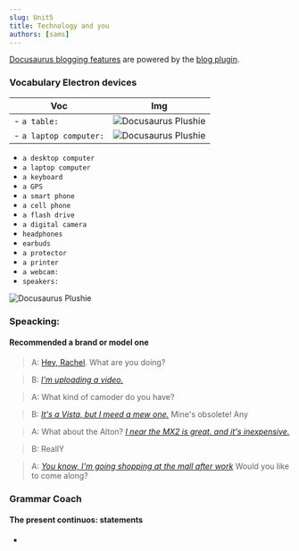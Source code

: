 ```yaml
---
slug: Unit5
title: Technology and you
authors: [sams]
---
```


[Docusaurus blogging features](https://docusaurus.io/docs/blog) are powered by the [blog plugin](https://docusaurus.io/docs/api/plugins/@docusaurus/plugin-content-blog).

<!--truncate-->

### Vocabulary Electron devices

|Voc|Img|
|--------|--------|
| - `a table:` |    ![Docusaurus Plushie](http://omnitechperu.com/data/cache/thum_21256tblenza4g0017pe_2.jpg)    |
|    - `a laptop computer:`    |    ![Docusaurus Plushie](https://http2.mlstatic.com/D_NQ_NP_839146-MCO31535488481_072019-V.jpg)    |


- `a desktop computer`
- `a laptop computer`
- `a keyboard`
- `a GPS`
- `a smart phone`
- `a cell phone`
- `a flash drive`
- `a digital camera`
- `headphones`
- `earbuds`
- `a protector`
- `a printer`
- `a webcam:`
- `speakers:`

![Docusaurus Plushie](https://ui.assets-asda.com/dm/asdagroceries/T_5054781872061_T1?defaultImage=asdagroceries/noImage&resMode=sharp2&id=fZdSD2&fmt=jpg&dpr=off&fit=constrain,1&wid=256&hei=256)

### Speacking: 
#### Recommended a brand or model one



> A: [Hey, Rachel](#). What are you doing?

> B: [_I'm uploading a video._](#)

> A: What kind of camoder do you have?

> B: [_It's a Vista, but I meed a mew one._](#) Mine's obsolete! Any

> A: What about the Alton? [_I near the  MX2 is great. and it's inexpensive._](#)

> B: ReallY

> A: [_You know, I'm going shopping at the mall after work_](#) Would you like to come along?


### Grammar Coach 
#### The present continuos: statements


-
